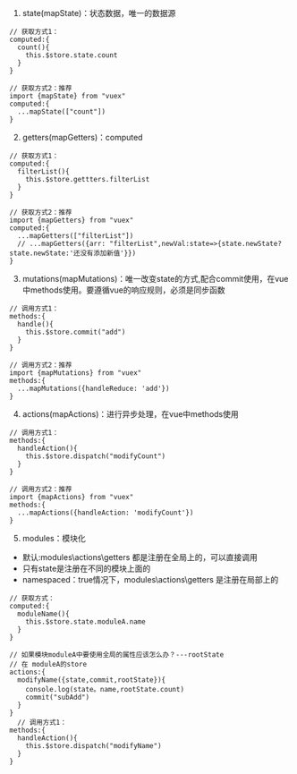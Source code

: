 1. state(mapState)：状态数据，唯一的数据源

  ```
  // 获取方式1：
  computed:{
    count(){
      this.$store.state.count
    }
  }
  
  // 获取方式2：推荐
  import {mapState} from "vuex"
  computed:{
    ...mapState(["count"])
  }
  ```
  
2. getters(mapGetters)：computed

  ```
  // 获取方式1：
  computed:{
    filterList(){
      this.$store.gettters.filterList
    }
  }
  
  // 获取方式2：推荐
  import {mapGetters} from "vuex"
  computed:{
    ...mapGetters(["filterList"])
    // ...mapGetters({arr: "filterList",newVal:state=>{state.newState?state.newState:'还没有添加新值'}})
  }
  ```
  
3. mutations(mapMutations)：唯一改变state的方式,配合commit使用，在vue中methods使用。要遵循vue的响应规则，必须是同步函数

  ```
  // 调用方式1：
  methods:{
    handle(){
      this.$store.commit("add")
    }
  }
  
  // 调用方式2：推荐
  import {mapMutations} from "vuex"
  methods:{
    ...mapMutations({handleReduce: 'add'})
  }
  ```
  
4. actions(mapActions)：进行异步处理，在vue中methods使用

  ```
  // 调用方式1：
  methods:{
    handleAction(){
      this.$store.dispatch("modifyCount")
    }
  }
  
  // 调用方式2：推荐
  import {mapActions} from "vuex"
  methods:{
    ...mapActions({handleAction: 'modifyCount'})
  }
  ```
  
5. modules：模块化

  * 默认:modules\actions\getters 都是注册在全局上的，可以直接调用
  * 只有state是注册在不同的模块上面的
  * namespaced：true情况下，modules\actions\getters 是注册在局部上的


  ```
  // 获取方式：
  computed:{
    moduleName(){
      this.$store.state.moduleA.name
    }
  }
  
  // 如果模块moduleA中要使用全局的属性应该怎么办？---rootState
  // 在 moduleA的store
  actions:{
    modifyName({state,commit,rootState}){
      console.log(state。name,rootState.count)
      commit("subAdd")
    }
  }
    // 调用方式1：
  methods:{
    handleAction(){
      this.$store.dispatch("modifyName")
    }
  }
  ```
  
